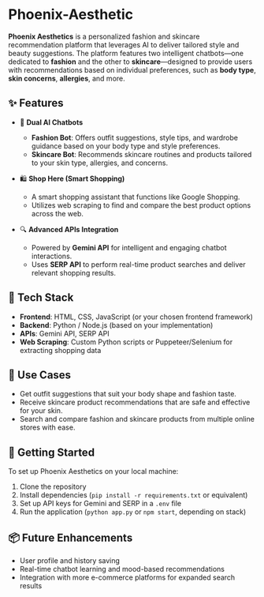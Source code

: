 # Phoenix-Aesthetic

**Phoenix Aesthetics** is a personalized fashion and skincare recommendation platform that leverages AI to deliver tailored style and beauty suggestions. The platform features two intelligent chatbots—one dedicated to **fashion** and the other to **skincare**—designed to provide users with recommendations based on individual preferences, such as **body type**, **skin concerns**, **allergies**, and more.

## ✨ Features

* 🧠 **Dual AI Chatbots**

  * **Fashion Bot**: Offers outfit suggestions, style tips, and wardrobe guidance based on your body type and style preferences.
  * **Skincare Bot**: Recommends skincare routines and products tailored to your skin type, allergies, and concerns.

* 🛍️ **Shop Here (Smart Shopping)**

  * A smart shopping assistant that functions like Google Shopping.
  * Utilizes web scraping to find and compare the best product options across the web.

* 🔍 **Advanced APIs Integration**

  * Powered by **Gemini API** for intelligent and engaging chatbot interactions.
  * Uses **SERP API** to perform real-time product searches and deliver relevant shopping results.

## 🔧 Tech Stack

* **Frontend**: HTML, CSS, JavaScript (or your chosen frontend framework)
* **Backend**: Python / Node.js (based on your implementation)
* **APIs**: Gemini API, SERP API
* **Web Scraping**: Custom Python scripts or Puppeteer/Selenium for extracting shopping data

## 🎯 Use Cases

* Get outfit suggestions that suit your body shape and fashion taste.
* Receive skincare product recommendations that are safe and effective for your skin.
* Search and compare fashion and skincare products from multiple online stores with ease.

## 🚀 Getting Started

To set up Phoenix Aesthetics on your local machine:

1. Clone the repository
2. Install dependencies (`pip install -r requirements.txt` or equivalent)
3. Set up API keys for Gemini and SERP in a `.env` file
4. Run the application (`python app.py` or `npm start`, depending on stack)

## 📦 Future Enhancements

* User profile and history saving
* Real-time chatbot learning and mood-based recommendations
* Integration with more e-commerce platforms for expanded search results
